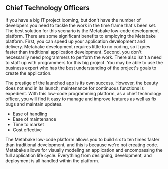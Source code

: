 ## Chief Technology Officers

If you have a big IT project looming, but don't have the number of developers you need to tackle the work in the time frame that's been set. The best solution for this scenario is the Metabake low-code development platform.
There are some significant benefits to employing the Metabake platform. First, you can speed up your application development and delivery. Metabake development requires little to no coding, so it goes faster than traditional application development. Second, you don't necessarily need programmers to perform the work. There also isn't a need to staff up with programmers for this big project. You may be able to use the business expert who has the best understanding of the project's goals to create the application.

The prestige of the launched app is its own success. However, the beauty does not end in its launch; maintenance for continuous functions is expedient. With this low-code programming platform, as a chief technology officer, you will find it easy to manage and improve features as well as fix bugs and maintain updates.

* Ease of handling
* Ease of maintenance
* Time to market
* Cost effective

The Metabake low-code platform allows you to build six to ten times faster than traditional development, and this is because we're not creating code. Metabake allows for visually modeling an application and encompassing the full application life cycle. Everything from designing, development, and deployment is all handled within the platform.